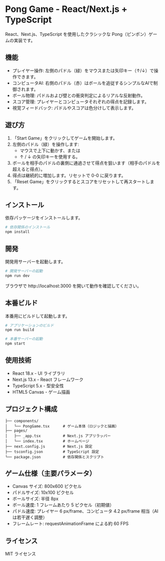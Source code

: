 # Pong Game - React/Next.js + TypeScript

React、Next.js、TypeScript を使用したクラシックな Pong（ピンポン）ゲームの実装です。

## 機能

- プレイヤー操作: 左側のパドル（緑）をマウスまたは矢印キー（↑/↓）で操作できます。
- コンピュータAI: 右側のパドル（赤）はボールを追従するシンプルなAIで制御されます。
- ボール物理: パドルおよび壁との衝突判定によるリアルな反射動作。
- スコア管理: プレイヤーとコンピュータそれぞれの得点を記録します。
- 視覚フィードバック: パドルやスコアは色分けして表示します。

## 遊び方

1. 「Start Game」をクリックしてゲームを開始します。
2. 左側のパドル（緑）を操作します:
   - マウスで上下に動かす、または
   - ↑ / ↓ の矢印キーを使用する。
3. ボールを相手のパドルの裏側に通過させて得点を狙います（相手のパドルを超えると得点）。
4. 得点は継続的に増加します。リセットで 0-0 に戻ります。
5. 「Reset Game」をクリックするとスコアをリセットして再スタートします。

## インストール

依存パッケージをインストールします。

```bash
# 依存関係のインストール
npm install
```

## 開発

開発用サーバーを起動します。

```bash
# 開発サーバーの起動
npm run dev
```

ブラウザで http://localhost:3000 を開いて動作を確認してください。

## 本番ビルド

本番用にビルドして起動します。

```bash
# アプリケーションのビルド
npm run build

# 本番サーバーの起動
npm start
```

## 使用技術

- React 18.x - UI ライブラリ
- Next.js 13.x - React フレームワーク
- TypeScript 5.x - 型安全性
- HTML5 Canvas - ゲーム描画

## プロジェクト構成

```
├── components/
│   └── PongGame.tsx      # ゲーム本体（ロジックと描画）
├── pages/
│   ├── _app.tsx          # Next.js アプリラッパー
│   └── index.tsx         # ホームページ
├── next.config.js        # Next.js 設定
├── tsconfig.json         # TypeScript 設定
└── package.json          # 依存関係とスクリプト
```

## ゲーム仕様（主要パラメータ）

- Canvas サイズ: 800x600 ピクセル
- パドルサイズ: 10x100 ピクセル
- ボールサイズ: 半径 8px
- ボール速度: 1 フレームあたり 5 ピクセル（初期値）
- パドル速度: プレイヤー 6 px/frame、コンピュータ 4.2 px/frame 相当（AI は若干遅く調整）
- フレームレート: requestAnimationFrame による約 60 FPS

## ライセンス

MIT ライセンス
